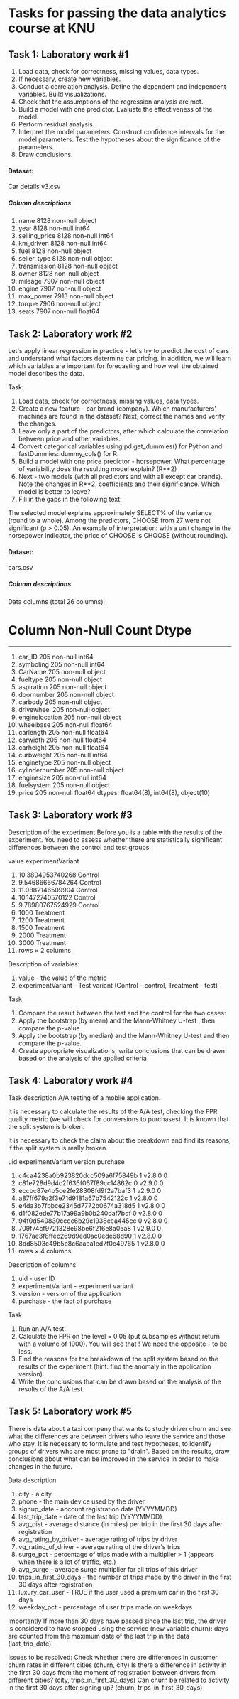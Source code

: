 # Tasks for passing the data analytics course at KNU

## Task 1: Laboratory work #1

1. Load data, check for correctness, missing values, data types.
2. If necessary, create new variables.
3. Conduct a correlation analysis. Define the dependent and independent variables. Build visualizations.
4. Check that the assumptions of the regression analysis are met.
5. Build a model with one predictor. Evaluate the effectiveness of the model.
6. Perform residual analysis.
7. Interpret the model parameters. Construct confidence intervals for the model parameters. Test the hypotheses about the significance of the parameters.
8. Draw conclusions.

#### Dataset:
    
Car details v3.csv

##### Column descriptions

 1. name           8128 non-null   object 
 2. year           8128 non-null   int64  
 3. selling_price  8128 non-null   int64  
 4. km_driven      8128 non-null   int64  
 5. fuel           8128 non-null   object 
 6. seller_type    8128 non-null   object 
 7. transmission   8128 non-null   object 
 8. owner          8128 non-null   object 
 9. mileage        7907 non-null   object 
 10. engine         7907 non-null   object 
 11. max_power      7913 non-null   object 
 12. torque         7906 non-null   object 
 13. seats          7907 non-null   float64

## Task 2: Laboratory work #2

Let's apply linear regression in practice - let's try to predict the cost of cars and understand what factors determine car pricing. In addition, we will learn which variables are important for forecasting and how well the obtained model describes the data.

Task:
1. Load data, check for correctness, missing values, data types.
2. Create a new feature - car brand (company). Which manufacturers' machines are found in the dataset? Next, correct the names and verify the changes.
3. Leave only a part of the predictors, after which calculate the correlation between price and other variables.
4. Convert categorical variables using pd.get_dummies() for Python and fastDummies::dummy_cols() for R.
5. Build a model with one price predictor - horsepower. What percentage of variability does the resulting model explain? (R**2)
6. Next - two models (with all predictors and with all except car brands). Note the changes in R**2, coefficients and their significance. Which model is better to leave?
7. Fill in the gaps in the following text:

The selected model explains approximately SELECT% of the variance (round to a whole). Among the predictors, CHOOSE from 27 were not significant (p > 0.05). An example of interpretation: with a unit change in the horsepower indicator, the price of CHOOSE is CHOOSE (without rounding).

#### Dataset:

cars.csv

##### Column descriptions

Data columns (total 26 columns):
 #   Column            Non-Null Count  Dtype  
---  ------            --------------  -----  
 1. car_ID            205 non-null    int64  
 2. symboling         205 non-null    int64  
 3. CarName           205 non-null    object 
 4. fueltype          205 non-null    object 
 5. aspiration        205 non-null    object 
 6. doornumber        205 non-null    object 
 7. carbody           205 non-null    object 
 8. drivewheel        205 non-null    object 
 9.   enginelocation    205 non-null    object 
 10.   wheelbase         205 non-null    float64
 11.  carlength         205 non-null    float64
 12.  carwidth          205 non-null    float64
 13.  carheight         205 non-null    float64
 14.  curbweight        205 non-null    int64  
 15.  enginetype        205 non-null    object 
 16.  cylindernumber    205 non-null    object 
 17.  enginesize        205 non-null    int64  
 18.  fuelsystem        205 non-null    object 
 25.  price             205 non-null    float64
dtypes: float64(8), int64(8), object(10)

## Task 3: Laboratory work #3

Description of the experiment
Before you is a table with the results of the experiment. You need to assess whether there are statistically significant differences between the control and test groups.

value experimentVariant
1. 10.3804953740268 Control
2. 9.54686666784264 Control
3. 11.0882146509904 Control
4. 10.1472740570122 Control
5. 9.78980767524929 Control
996. 1000 Treatment
997. 1200 Treatment
998. 1500 Treatment
999. 2000 Treatment
1000. 3000 Treatment
1000. rows × 2 columns

Description of variables:

1. value - the value of the metric
2. experimentVariant - Test variant (Control - control, Treatment - test)

Task
1. Compare the result between the test and the control for the two cases:
2. Apply the bootstrap (by mean) and the Mann-Whitney U-test , then compare the p-value
3. Apply the bootstrap (by median) and the Mann-Whitney U-test and then compare the p-value.
4. Create appropriate visualizations, write conclusions that can be drawn based on the analysis of the applied criteria

## Task 4: Laboratory work #4

Task description
A/A testing of a mobile application.

It is necessary to calculate the results of the A/A test, checking the FPR quality metric (we will check for conversions to purchases). It is known that the split system is broken.

It is necessary to check the claim about the breakdown and find its reasons, if the split system is really broken.

uid experimentVariant version purchase
1. c4ca4238a0b923820dcc509a6f75849b 1 v2.8.0 0
2. c81e728d9d4c2f636f067f89cc14862c 0 v2.9.0 0
3. eccbc87e4b5ce2fe28308fd9f2a7baf3 1 v2.9.0 0
4. a87ff679a2f3e71d9181a67b7542122c 1 v2.8.0 0
5. e4da3b7fbbce2345d7772b0674a318d5 1 v2.8.0 0
127014. d1f082ede77b17a99a9b0b240daf7bdf 0 v2.8.0 0
127015. 94f0d540830ccdc6b29c1938eea445cc 0 v2.8.0 0
127016. 709f74cf9721328e98be6f216e8a05a8 1 v2.9.0 0
127017. 1767ae3f8ffec269d9ed0ac0ede68d90 1 v2.8.0 0
127018. 8dd8503c49b5e8c6aaea1ed7f0c49765 1 v2.8.0 0
127018. rows × 4 columns

Description of columns
1. uid - user ID
2. experimentVariant - experiment variant
3. version - version of the application
4. purchase - the fact of purchase

Task
1. Run an A/A test.
2. Calculate the FPR on the level = 0.05 (put subsamples without return with a volume of 1000). You will see that
! We need the opposite - to be less.
3. Find the reasons for the breakdown of the split system based on the results of the experiment (hint: find the anomaly in the application version).
4. Write the conclusions that can be drawn based on the analysis of the results of the A/A test.

## Task 5: Laboratory work #5

There is data about a taxi company that wants to study driver churn and see what the differences are between drivers who leave the service and those who stay. It is necessary to formulate and test hypotheses, to identify groups of drivers who are most prone to "drain". Based on the results, draw conclusions about what can be improved in the service in order to make changes in the future.

Data description
1. city ​​- a city
2. phone - the main device used by the driver
3. signup_date - account registration date (YYYYMMDD)
4. last_trip_date - date of the last trip (YYYYMMDD)
5. avg_dist - average distance (in miles) per trip in the first 30 days after registration
6. avg_rating_by_driver - average rating of trips by driver
7. vg_rating_of_driver - average rating of the driver's trips
8. surge_pct - percentage of trips made with a multiplier > 1 (appears when there is a lot of traffic, etc.)
9. avg_surge - average surge multiplier for all trips of this driver
10. trips_in_first_30_days - the number of trips made by the driver in the first 30 days after registration
11. luxury_car_user - TRUE if the user used a premium car in the first 30 days
12. weekday_pct - percentage of user trips made on weekdays

Importantly
If more than 30 days have passed since the last trip, the driver is considered to have stopped using the service (new variable churn): days are counted from the maximum date of the last trip in the data (last_trip_date).

Issues to be resolved:
Check whether there are differences in customer churn rates in different cities (churn, city)
Is there a difference in activity in the first 30 days from the moment of registration between drivers from different cities? (city, trips_in_first_30_days)
Can churn be related to activity in the first 30 days after signing up? (churn, trips_in_first_30_days)
